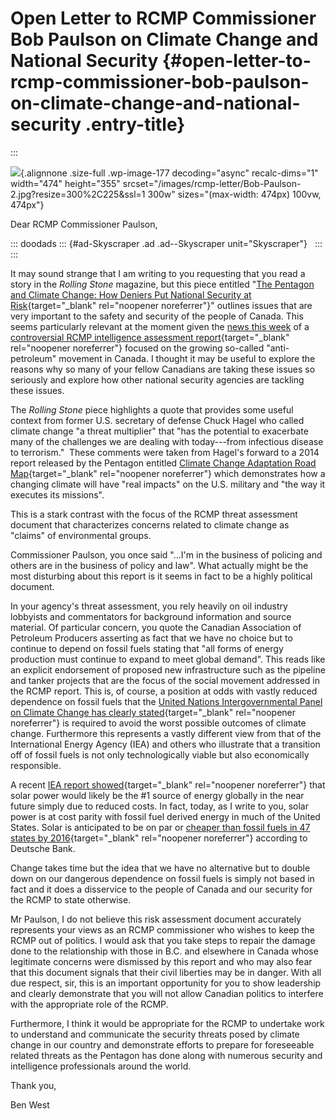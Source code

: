 

# Open Letter to RCMP Commissioner Bob Paulson on Climate Change and National Security {#open-letter-to-rcmp-commissioner-bob-paulson-on-climate-change-and-national-security .entry-title}
:::



![](/images/rcmp-letter/Bob-Paulson-2.jpg?resize=474%2C355&ssl=1){.alignnone
.size-full .wp-image-177 decoding="async" recalc-dims="1" width="474"
height="355"
srcset="/images/rcmp-letter/Bob-Paulson-2.jpg?resize=300%2C225&ssl=1 300w"
sizes="(max-width: 474px) 100vw, 474px"}

Dear RCMP Commissioner Paulson,

::: doodads
::: {#ad-Skyscraper .ad .ad--Skyscraper unit="Skyscraper"}
 
:::
:::

It may sound strange that I am writing to you requesting that you read a
story in the *Rolling Stone* magazine, but this piece entitled "[The
Pentagon and Climate Change: How Deniers Put National Security at
Risk](https://web.archive.org/web/20250219221706/http://www.rollingstone.com/politics/news/the-pentagon-climate-change-how-climate-deniers-put-national-security-at-risk-20150212){target="_blank"
rel="noopener noreferrer"}" outlines issues that are very important to
the safety and security of the people of Canada. This seems particularly
relevant at the moment given the [news this
week](https://web.archive.org/web/20250219221706/http://www.straight.com/news/392841/bc-environmentalist-says-oil-pipelines-kill-not-protesters)
of a [controversial RCMP intelligence assessment
report](https://web.archive.org/web/20250219221706/http://www.theglobeandmail.com/news/politics/anti-petroleum-movement-a-growing-security-threat-to-canada-rcmp-say/article23019252/){target="_blank"
rel="noopener noreferrer"} focused on the growing so-called
"anti-petroleum" movement in Canada. I thought it may be useful to
explore the reasons why so many of your fellow Canadians are taking
these issues so seriously and explore how other national security
agencies are tackling these issues.

The *Rolling Stone* piece highlights a quote that provides some useful
context from former U.S. secretary of defense Chuck Hagel who called
climate change "a threat multiplier" that "has the potential to
exacerbate many of the challenges we are dealing with today---from
infectious disease to terrorism."  These comments were taken from
Hagel's forward to a 2014 report released by the Pentagon entitled
[Climate Change Adaptation Road
Map](https://web.archive.org/web/20250219221706/http://www.cfr.org/climate-change/department-defense-climate-change-adaptation-roadmap-2014/p33607){target="_blank"
rel="noopener noreferrer"} which demonstrates how a changing climate
will have "real impacts" on the U.S. military and "the way it executes
its missions".  

This is a stark contrast with the focus of the RCMP threat assessment
document that characterizes concerns related to climate change as
"claims" of environmental groups.

Commissioner Paulson, you once said "...I'm in the business of policing
and others are in the business of policy and law". What actually might
be the most disturbing about this report is it seems in fact to be a
highly political document.

In your agency's threat assessment, you rely heavily on oil industry
lobbyists and commentators for background information and source
material. Of particular concern, you quote the Canadian Association of
Petroleum Producers asserting as fact that we have no choice but to
continue to depend on fossil fuels stating that "all forms of energy
production must continue to expand to meet global demand". This reads
like an explicit endorsement of proposed new infrastructure such as the
pipeline and tanker projects that are the focus of the social movement
addressed in the RCMP report. This is, of course, a position at odds
with vastly reduced dependence on fossil fuels that the [United Nations
Intergovernmental Panel on Climate Change has clearly
stated](https://web.archive.org/web/20250219221706/http://www.theguardian.com/environment/2014/apr/12/ipcc-report-world-must-switch-clean-sources-energy){target="_blank"
rel="noopener noreferrer"} is required to avoid the worst possible
outcomes of climate change. Furthermore this represents a vastly
different view from that of the International Energy Agency (IEA) and
others who illustrate that a transition off of fossil fuels is not only
technologically viable but also economically responsible.

A recent [IEA report
showed](https://web.archive.org/web/20250219221706/http://uk.reuters.com/article/2014/09/29/us-solar-iea-electricity-idUKKCN0HO11K20140929){target="_blank"
rel="noopener noreferrer"} that solar power would likely be the #1
source of energy globally in the near future simply due to reduced
costs. In fact, today, as I write to you, solar power is at cost parity
with fossil fuel derived energy in much of the United States. Solar is
anticipated to be on par or [cheaper than fossil fuels in 47 states by
2016](https://web.archive.org/web/20250219221706/http://www.bloomberg.com/news/articles/2014-10-29/while-you-were-getting-worked-up-over-oil-prices-this-just-happened-to-solar){target="_blank"
rel="noopener noreferrer"} according to Deutsche Bank.   

Change takes time but the idea that we have no alternative but to double
down on our dangerous dependence on fossil fuels is simply not based in
fact and it does a disservice to the people of Canada and our security
for the RCMP to state otherwise.

Mr Paulson, I do not believe this risk assessment document accurately
represents your views as an RCMP commissioner who wishes to keep the
RCMP out of politics. I would ask that you take steps to repair the
damage done to the relationship with those in B.C. and elsewhere in
Canada whose legitimate concerns were dismissed by this report and who
may also fear that this document signals that their civil liberties may
be in danger. With all due respect, sir, this is an important
opportunity for you to show leadership and clearly demonstrate that you
will not allow Canadian politics to interfere with the appropriate role
of the RCMP.  

Furthermore, I think it would be appropriate for the RCMP to undertake
work to understand and communicate the security threats posed by climate
change in our country and demonstrate efforts to prepare for foreseeable
related threats as the Pentagon has done along with numerous security
and intelligence professionals around the world.

Thank you,

Ben West
